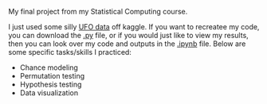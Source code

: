 My final project from my Statistical Computing course. 

I just used some silly [UFO data](https://github.com/katieaebi/StatComp_final/blob/main/ufo-sightings-transformed.csv) off kaggle. If you want to recreatee my code, you can download the [.py](https://github.com/katieaebi/StatComp_final/blob/main/statcomp_final_aebi.py) file, or if you would just like to view my results, then you can look over my code and outputs in the [.ipynb](https://github.com/katieaebi/StatComp_final/blob/main/Statcomp_final_Aebi.ipynb) file. Below are some specific tasks/skills I practiced:

  - Chance modeling
  - Permutation testing
  - Hypothesis testing
  - Data visualization

